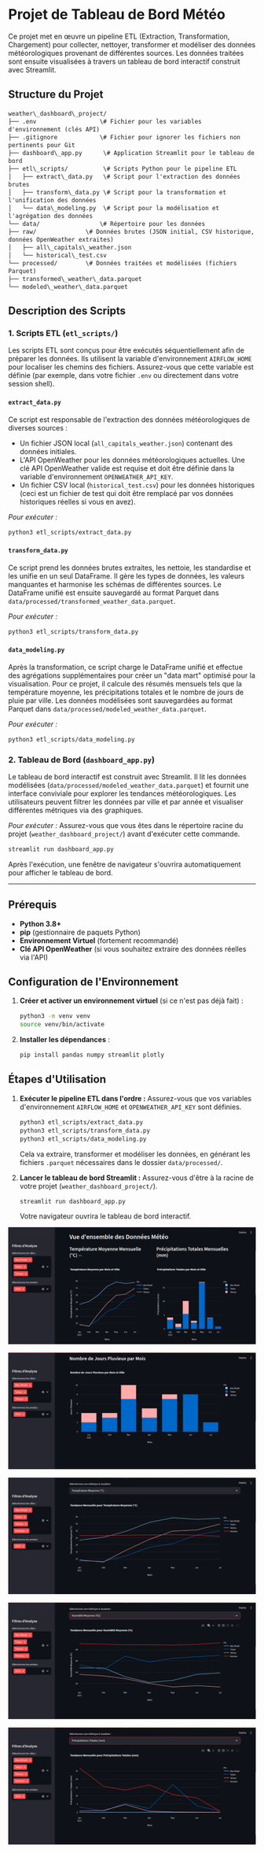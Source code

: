 # Projet de Tableau de Bord Météo

Ce projet met en œuvre un pipeline ETL (Extraction, Transformation, Chargement) pour collecter, nettoyer, transformer et modéliser des données météorologiques provenant de différentes sources. Les données traitées sont ensuite visualisées à travers un tableau de bord interactif construit avec Streamlit.

## Structure du Projet

```
weather\_dashboard\_project/
├── .env                  \# Fichier pour les variables d'environnement (clés API)
├── .gitignore            \# Fichier pour ignorer les fichiers non pertinents pour Git
├── dashboard\_app.py      \# Application Streamlit pour le tableau de bord
├── etl\_scripts/          \# Scripts Python pour le pipeline ETL
│   ├── extract\_data.py   \# Script pour l'extraction des données brutes
│   ├── transform\_data.py \# Script pour la transformation et l'unification des données
│   └── data\_modeling.py  \# Script pour la modélisation et l'agrégation des données
└── data/                 \# Répertoire pour les données
├── raw/              \# Données brutes (JSON initial, CSV historique, données OpenWeather extraites)
│   ├── all\_capitals\_weather.json
│   └── historical\_test.csv
└── processed/        \# Données traitées et modélisées (fichiers Parquet)
├── transformed\_weather\_data.parquet
└── modeled\_weather\_data.parquet

```

## Description des Scripts

### 1. Scripts ETL (`etl_scripts/`)

Les scripts ETL sont conçus pour être exécutés séquentiellement afin de préparer les données. Ils utilisent la variable d'environnement `AIRFLOW_HOME` pour localiser les chemins des fichiers. Assurez-vous que cette variable est définie (par exemple, dans votre fichier `.env` ou directement dans votre session shell).

#### `extract_data.py`
Ce script est responsable de l'extraction des données météorologiques de diverses sources :
-   Un fichier JSON local (`all_capitals_weather.json`) contenant des données initiales.
-   L'API OpenWeather pour les données météorologiques actuelles. Une clé API OpenWeather valide est requise et doit être définie dans la variable d'environnement `OPENWEATHER_API_KEY`.
-   Un fichier CSV local (`historical_test.csv`) pour les données historiques (ceci est un fichier de test qui doit être remplacé par vos données historiques réelles si vous en avez).

*Pour exécuter :*

```bash
python3 etl_scripts/extract_data.py
````

#### `transform_data.py`

Ce script prend les données brutes extraites, les nettoie, les standardise et les unifie en un seul DataFrame. Il gère les types de données, les valeurs manquantes et harmonise les schémas de différentes sources. Le DataFrame unifié est ensuite sauvegardé au format Parquet dans `data/processed/transformed_weather_data.parquet`.

*Pour exécuter :*

```bash
python3 etl_scripts/transform_data.py
```

#### `data_modeling.py`

Après la transformation, ce script charge le DataFrame unifié et effectue des agrégations supplémentaires pour créer un "data mart" optimisé pour la visualisation. Pour ce projet, il calcule des résumés mensuels tels que la température moyenne, les précipitations totales et le nombre de jours de pluie par ville. Les données modélisées sont sauvegardées au format Parquet dans `data/processed/modeled_weather_data.parquet`.

*Pour exécuter :*

```bash
python3 etl_scripts/data_modeling.py
```

### 2\. Tableau de Bord (`dashboard_app.py`)

Le tableau de bord interactif est construit avec Streamlit. Il lit les données modélisées (`data/processed/modeled_weather_data.parquet`) et fournit une interface conviviale pour explorer les tendances météorologiques. Les utilisateurs peuvent filtrer les données par ville et par année et visualiser différentes métriques via des graphiques.

*Pour exécuter :*
Assurez-vous que vous êtes dans le répertoire racine du projet (`weather_dashboard_project/`) avant d'exécuter cette commande.

```bash
streamlit run dashboard_app.py
```

Après l'exécution, une fenêtre de navigateur s'ouvrira automatiquement pour afficher le tableau de bord.

-----

## Prérequis

  - **Python 3.8+**
  - **pip** (gestionnaire de paquets Python)
  - **Environnement Virtuel** (fortement recommandé)
  - **Clé API OpenWeather** (si vous souhaitez extraire des données réelles via l'API)

## Configuration de l'Environnement

1.  **Créer et activer un environnement virtuel** (si ce n'est pas déjà fait) :

    ```bash
    python3 -m venv venv
    source venv/bin/activate
    ```

2.  **Installer les dépendances** :

    ```bash
    pip install pandas numpy streamlit plotly
    ```

## Étapes d'Utilisation

1.  **Exécuter le pipeline ETL dans l'ordre :**
    Assurez-vous que vos variables d'environnement `AIRFLOW_HOME` et `OPENWEATHER_API_KEY` sont définies.

    ```bash
    python3 etl_scripts/extract_data.py
    python3 etl_scripts/transform_data.py
    python3 etl_scripts/data_modeling.py
    ```

    Cela va extraire, transformer et modéliser les données, en générant les fichiers `.parquet` nécessaires dans le dossier `data/processed/`.

2.  **Lancer le tableau de bord Streamlit :**
    Assurez-vous d'être à la racine de votre projet (`weather_dashboard_project/`).

    ```bash
    streamlit run dashboard_app.py
    ```

    Votre navigateur ouvrira le tableau de bord interactif.

![](img/Screenshot_20250706_000407.png)

![](img/Screenshot_20250706_000421.png)

![](img/Screenshot_20250706_000501.png)

![](img/Screenshot_20250706_000511.png)

![](img/Screenshot_20250706_000522.png)